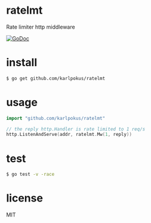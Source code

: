 # ratelmt
Rate limiter http middleware

[![GoDoc](https://godoc.org/github.com/karlpokus/ratelmt?status.svg)](https://godoc.org/github.com/karlpokus/ratelmt)

# install
```bash
$ go get github.com/karlpokus/ratelmt
```

# usage
```go
import "github.com/karlpokus/ratelmt"

// the reply http.Handler is rate limited to 1 req/s
http.ListenAndServe(addr, ratelmt.Mw(1, reply))
```

# test
```bash
$ go test -v -race
```

# license
MIT

